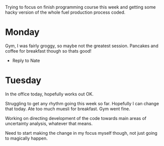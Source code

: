 Trying to focus on finish programming course this week and getting some hacky version of the whole fuel production
process coded.

# Monday

Gym, I was fairly groggy, so maybe not the greatest session. Pancakes and coffee for breakfast though so thats good!

* Reply to Nate

# Tuesday

In the office today, hopefully works out OK.

Struggling to get any rhythm going this week so far. Hopefully I can change that today. Ate too much muesli for
breakfast. Gym went fine.

Working on directing development of the code towards main areas of uncertainty analysis, whatever that means.

Need to start making the change in my focus myself though, not just going to magically happen.
